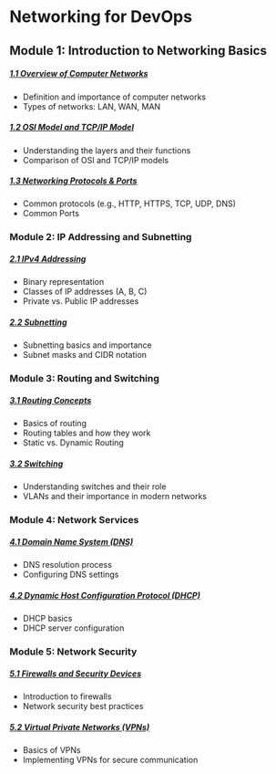 # Networking for DevOps

## Module 1: Introduction to Networking Basics

##### [1.1 Overview of Computer Networks](./Module-1/1.1-Overview-Computer-Networks.md)

- Definition and importance of computer networks
- Types of networks: LAN, WAN, MAN

##### [1.2 OSI Model and TCP/IP Model](./Module-1/1.2-OSI-Model-TCP-IP-Model.md)

- Understanding the layers and their functions
- Comparison of OSI and TCP/IP models

##### [1.3 Networking Protocols & Ports](./Module-1/1.3-Networking-Protocols.md)

- Common protocols (e.g., HTTP, HTTPS, TCP, UDP, DNS)
- Common Ports

### Module 2: IP Addressing and Subnetting

##### [2.1 IPv4 Addressing](./Module-2/2.1-IPv4-Addressing.md)

- Binary representation
- Classes of IP addresses (A, B, C)
- Private vs. Public IP addresses

##### [2.2 Subnetting](./Module-2/2.2-Subnetting.md)

- Subnetting basics and importance
- Subnet masks and CIDR notation

### Module 3: Routing and Switching

##### [3.1 Routing Concepts](./Module-3/3.1-Routing-Concepts.md)

- Basics of routing
- Routing tables and how they work
- Static vs. Dynamic Routing

##### [3.2 Switching](./Module-3/3.2-Switching.md)

- Understanding switches and their role
- VLANs and their importance in modern networks

### Module 4: Network Services

##### [4.1 Domain Name System (DNS)](./Module-4/4.1-Domain-Name-System.md)

- DNS resolution process
- Configuring DNS settings

##### [4.2 Dynamic Host Configuration Protocol (DHCP)](./Module-4/4.2-Dynamic-Host-Configuration.md)

- DHCP basics
- DHCP server configuration

### Module 5: Network Security

##### [5.1 Firewalls and Security Devices](./Module-5/5.1-Firewalls-Security.md)

- Introduction to firewalls
- Network security best practices

##### [5.2 Virtual Private Networks (VPNs)](./Module-5/5.2-VPN.md)

- Basics of VPNs
- Implementing VPNs for secure communication
